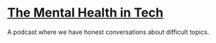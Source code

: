 # [The Mental Health in Tech](https://schalkneethling.substack.com/s/mental-health-in-tech)

A podcast where we have honest conversations about difficult topics.
